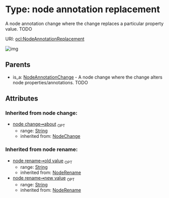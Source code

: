
# Type: node annotation replacement


A node annotation change where the change replaces a particular property value. TODO

URI: [ocl:NodeAnnotationReplacement](http://w3id.org/oclNodeAnnotationReplacement)


![img](http://yuml.me/diagram/nofunky;dir:TB/class/[NodeAnnotationChange]^-[NodeAnnotationReplacement&#124;about(i):string%20%3F;old_value(i):string%20%3F;new_value(i):string%20%3F])

## Parents

 *  is_a: [NodeAnnotationChange](NodeAnnotationChange.md) - A node change where the change alters node properties/annotations. TODO

## Attributes


### Inherited from node change:

 * [node change➞about](node_change_about.md)  <sub>OPT</sub>
    * range: [String](types/String.md)
    * inherited from: [NodeChange](NodeChange.md)

### Inherited from node rename:

 * [node rename➞old value](node_rename_old_value.md)  <sub>OPT</sub>
    * range: [String](types/String.md)
    * inherited from: [NodeRename](NodeRename.md)
 * [node rename➞new value](node_rename_new_value.md)  <sub>OPT</sub>
    * range: [String](types/String.md)
    * inherited from: [NodeRename](NodeRename.md)
